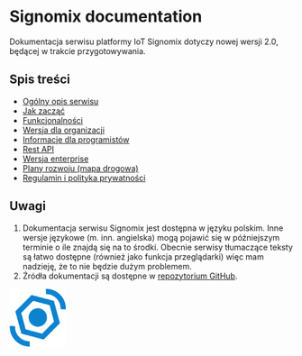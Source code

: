 # Signomix documentation

Dokumentacja serwisu platformy IoT Signomix dotyczy nowej wersji 2.0, będącej w trakcie przygotowywania.

## Spis treści

- [Ogólny opis serwisu](/introduction.md)
- [Jak zacząć](/getting_started.md)
- [Funkcjonalności](/app/index.md)
- [Wersja dla organizacji](/administration/index.md)
- [Informacje dla programistów](/development/index.md)
- [Rest API](/api/index.md)
- [Wersja enterprise](/enterprise/index.md)
- [Plany rozwoju (mapa drogowa)](https://github.com/orgs/signomix/projects/4)
- [Regulamin i polityka prywatności](/legal/terms_and_conditions.md)

## Uwagi
 1. Dokumentacja serwisu Signomix jest dostępna w języku polskim. Inne wersje językowe (m. inn. angielska) mogą pojawić się w późniejszym terminie o ile znajdą się na to środki. Obecnie serwisy tłumaczące teksty są łatwo dostępne (również jako funkcja przeglądarki) więc mam nadzieję, że to nie będzie dużym problemem.
 2. Źródła dokumentacji są dostępne w [repozytorium GitHub](https://github.com/signomix/signomix-documentation).

<div class="text-center mt-3"><img src="logo.svg" width="100px"></div>
